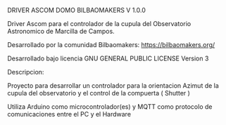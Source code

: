 DRIVER ASCOM DOMO BILBAOMAKERS V 1.0.0

Driver Ascom para el controlador de la cupula del Observatorio Astronomico de Marcilla de Campos.

Desarrollado por la comunidad Bilbaomakers: https://bilbaomakers.org/

Desarrollado bajo licencia GNU GENERAL PUBLIC LICENSE Version 3


Descripcion:

Proyecto para desarrollar un controlador para la orientacion Azimut de la cupula del observatorio y el control de la compuerta ( Shutter )

Utiliza Arduino como microcontrolador(es) y MQTT como protocolo de comunicaciones entre el PC y el Hardware
